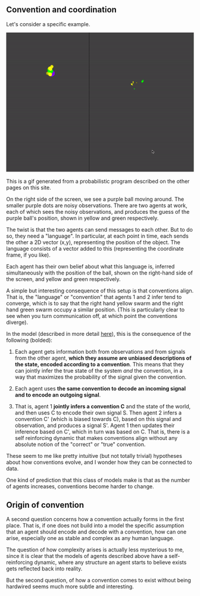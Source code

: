 ## Convention and coordination

Let's consider a specific example.

![](img/coordination.gif)

This is a gif generated from a probabilistic program described on the other pages on this site.

On the right side of the screen, we see a purple ball moving around. The smaller purple dots are noisy observations. There are two agents at work, each of which sees the noisy observations, and produces the guess of the purple ball's position, shown in yellow and green respectively.

The twist is that the two agents can send messages to each other. But to do so, they need a "language". In particular, at each point in time, each sends the other a 2D vector (x,y), representing the position of the object. The language consists of a vector added to this (representing the coordinate frame, if you like). 

Each agent has their own belief about what this language is, inferred simultaneously with the position of the ball, shown on the right-hand side of the screen, and yellow and green respectively. 

A simple but interesting consequence of this setup is that conventions align. That is, the "language" or "convention" that agents 1 and 2 infer tend to converge, which is to say that the right hand yellow swarm and the right hand green swarm occupy a similar position. (This is particularly clear to see when you turn communication off, at which point the conventions diverge).

In the model (described in more detail [here](/agents)), this is the consequence of the following (bolded): 

1. Each agent gets information both from observations and from signals from the other agent, **which they assume are unbiased descriptions of the state, encoded according to a convention**. This means that they can jointly infer the true state of the system *and* the convention, in a way that maximizes the probability of the signal given the convention.

2. Each agent uses **the same convention to decode an incoming signal and to encode an outgoing signal**.  

3. That is, agent 1 **jointly infers a convention C** and the state of the world, and then uses C to encode their own signal S. Then agent 2 infers a convention C' (which is biased towards C), based on this signal and observation, and produces a signal S'. Agent 1 then updates their inference based on C', which in turn was based on C. That is, there is a self reinforcing dynamic that makes conventions align without any absolute notion of the "correct" or "true" convention.

These seem to me like pretty intuitive (but not totally trivial) hypotheses about how conventions evolve, and I wonder how they can be connected to data.

One kind of prediction that this class of models make is that as the number of agents increases, conventions become harder to change.

## Origin of convention

A second question concerns how a convention actually forms in the first place. That is, if one does not build into a model the specific assumption that an agent should encode and decode with a convention, how can one arise, especially one as stable and complex as any human language.

The question of how complexity arises is actually less mysterious to me, since it is clear that the models of agents described above have a self-reinforcing dynamic, where any structure an agent starts to believe exists gets reflected back into reality. 

But the second question, of how a convention comes to exist without being hardwired seems much more subtle and interesting.